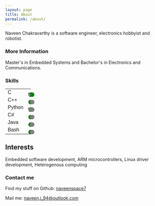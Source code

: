 ```yaml
---
layout: page
title: About
permalink: /about/
---
```


Naveen Chakravarthy is a software engineer, electronics hobbyist and robotist.

### More Information

Master's in Embedded Systems and Bachelor's in Electronics and Communications.

### Skills

<style>

  .full-dot {
    width:  14px;
    height: 14px;
    background-color: green;
    border-top-right-radius: 10px;
    border-top-left-radius: 10px;
    border-bottom-right-radius: 10px;
    border-bottom-left-radius: 10px;
    border-bottom: 0;
    background: linear-gradient(to bottom, rgba(255, 255, 255, 1) 0%, rgba(255, 255, 255, 0) 100%);
    position: absolute;
    transform: rotate(-18deg);
  }

  .left-half-circle {
    width:  7px;
    height: 14px;
    background-color: green;
    border-top-right-radius: 10px;
    border-bottom-right-radius: 10px;
    border-bottom: 0;
    background: linear-gradient(to bottom, rgba(255, 255, 255, 1) 0%, rgba(255, 255, 255, 0) 100%);
    position: absolute;
    transform: rotate(-18deg);
  }

  .right-half-circle {
    width:  7px;
    height: 14px;
    background-color: green;
    border-top-left-radius: 10px;
    border-bottom-left-radius: 10px;
    border-bottom: 0;
    background: linear-gradient(to bottom, rgba(255, 255, 255, 1) 0%, rgba(255, 255, 255, 0) 100%);
    position: absolute;
    transform: rotate(-18deg);
  }

  table {
    font-family: arial, sans-serif;
    border-collapse: collapse;
    width: 180px;
  }

</style>

<body>

<!-- <table class="tg" border="0" style="width:300px;border:0px;"> -->
<table>
<!-- <tbody> -->
  <tr>
    <td class="tg-0lax">C</td> 
    <td class="tg-0lax">
    <!-- 4.5 -->
    <div style="float:left; background:green; margin-left:0px" class="full-dot"></div>
    <div style="float:left; background:green; margin-left:5px" class="full-dot"></div>
    <div style="float:left; background:green; margin-left:5px" class="full-dot"></div>
    <div style="float:left; background:green; margin-left:5px" class="full-dot"></div>
    <div style="float:left; background:green; margin-left:5px" class="right-half-circle"></div>
    <div style="float:left; background:gray; margin:0px" class="left-half-circle"></div>
    </td>
  </tr>

  <tr>
    <td class="tg-0lax">C++</td>
    <td class="tg-0lax">
    <!-- 4.0 -->
    <div style="float:left; background:green; margin-left:0px" class="full-dot"></div>
    <div style="float:left; background:green; margin-left:5px" class="full-dot"></div>
    <div style="float:left; background:green; margin-left:5px" class="full-dot"></div>
    <div style="float:left; background:green; margin-left:5px" class="full-dot"></div>
    <div style="float:left; background:gray; margin-left:5px" class="full-dot"></div>
    </td>
  </tr>

  <tr>
    <td class="tg-0lax">Python</td>
    <td class="tg-0lax">
    <!-- 3.5 -->
    <div style="float:left; background:green; margin-left:0px" class="full-dot"></div>
    <div style="float:left; background:green; margin-left:5px" class="full-dot"></div>
    <div style="float:left; background:green; margin-left:5px" class="full-dot"></div>
    <div style="float:left; background:green; margin-left:5px" class="right-half-circle"></div>
    <div style="float:left; background:gray; margin:0px" class="left-half-circle"></div>
    <div style="float:left; background:gray; margin-left:5px" class="full-dot"></div>
    </td>
  </tr>

  <tr>
    <td class="tg-0lax">C#</td>
    <td class="tg-0lax">
    <!-- 3.0 -->
    <div style="float:left; background:green; margin-left:0px" class="full-dot"></div>
    <div style="float:left; background:green; margin-left:5px" class="full-dot"></div>
    <div style="float:left; background:green; margin-left:5px" class="full-dot"></div>
    <div style="float:left; background:gray; margin-left:5px" class="full-dot"></div>
    <div style="float:left; background:gray; margin-left:5px" class="full-dot"></div>
    </td>
  </tr>

  <tr>
    <td class="tg-0lax">Java</td>
    <td class="tg-0lax">
      <!-- 2.0 -->
      <div style="float:left; background:green; margin-left:0px" class="full-dot"></div>
      <div style="float:left; background:green; margin-left:5px" class="full-dot"></div>
      <div style="float:left; background:gray; margin-left:5px" class="full-dot"></div>
      <div style="float:left; background:gray; margin-left:5px" class="full-dot"></div>
      <div style="float:left; background:gray; margin-left:5px" class="full-dot"></div>
    </td>
  </tr>

  <tr>
    <td class="tg-0lax">Bash</td>
    <td class="tg-0lax">
      <!-- 2.0 -->
      <div style="float:left; background:green; margin-left:0px" class="full-dot"></div>
      <div style="float:left; background:green; margin-left:5px" class="full-dot"></div>
      <div style="float:left; background:gray; margin-left:5px" class="full-dot"></div>
      <div style="float:left; background:gray; margin-left:5px" class="full-dot"></div>
      <div style="float:left; background:gray; margin-left:5px" class="full-dot"></div>    
    </td>
  </tr>

<!-- </tbody> -->
</table>
</body>

## Interests
Embedded software development, ARM microcontrollers, Linux driver development, Heterogenous computing

### Contact me

Find my stuff on Github:
[naveenspace7](https://github.com/naveenspace7)

Mail me:
[naveen.j_94@outlook.com](mailto:naveen.j_94@outlook.com)


